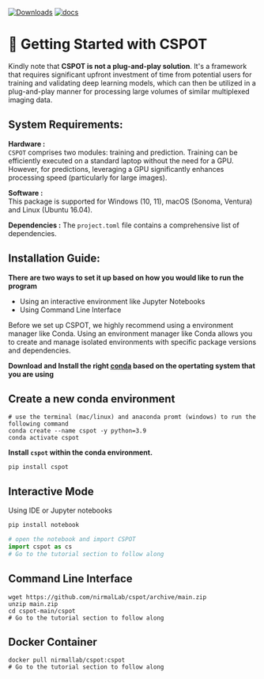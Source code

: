 

[![Downloads](https://static.pepy.tech/badge/cspot)](https://pepy.tech/project/cspot)
[![docs](https://github.com/nirmallab/cspot/actions/workflows/docs.yml/badge.svg)](https://github.com/nirmallab/cspot/actions/workflows/docs.yml)


# 🐊 Getting Started with CSPOT 
Kindly note that **CSPOT is not a plug-and-play solution**. It's a framework that requires significant upfront investment of time from potential users for training and validating deep learning models, which can then be utilized in a plug-and-play manner for processing large volumes of similar multiplexed imaging data.

## System Requirements:

**Hardware :**  
`CSPOT` comprises two modules: training and prediction. Training can be efficiently executed on a standard laptop without the need for a GPU. However, for predictions, leveraging a GPU significantly enhances processing speed (particularly for large images).

**Software :**  
This package is supported for Windows (10, 11), macOS (Sonoma, Ventura) and Linux (Ubuntu 16.04). 
 
**Dependencies :** 
The `project.toml` file contains a comprehensive list of dependencies.

## Installation Guide:

**There are two ways to set it up based on how you would like to run the program**  
- Using an interactive environment like Jupyter Notebooks  
- Using Command Line Interface  
  
Before we set up CSPOT, we highly recommend using a environment manager like Conda. Using an environment manager like Conda allows you to create and manage isolated environments with specific package versions and dependencies. 
  
**Download and Install the right [conda](https://docs.conda.io/en/latest/miniconda.html) based on the opertating system that you are using**

## **Create a new conda environment**

```
# use the terminal (mac/linux) and anaconda promt (windows) to run the following command
conda create --name cspot -y python=3.9
conda activate cspot
```

**Install `cspot` within the conda environment.**

```
pip install cspot
```

## **Interactive Mode**
Using IDE or Jupyter notebooks

```python
pip install notebook

# open the notebook and import CSPOT
import cspot as cs
# Go to the tutorial section to follow along
```

## **Command Line Interface**
```
wget https://github.com/nirmalLab/cspot/archive/main.zip
unzip main.zip 
cd cspot-main/cspot 
# Go to the tutorial section to follow along

```

## **Docker Container**
```
docker pull nirmallab/cspot:cspot
# Go to the tutorial section to follow along
```